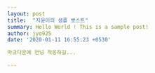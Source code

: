 ```yaml
---
layout: post
title:  "지윤이의 샘플 뽀스트"
summary: Hello World ! This is a sample post!
author: jyo925
date: '2020-01-11 16:55:23 +0530'

마크다운에 언넝 적응하길...

---
```










